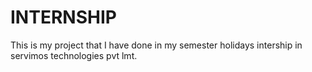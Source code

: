# INTERNSHIP
This is my project that I have done in my semester holidays intership in servimos technologies pvt lmt.
